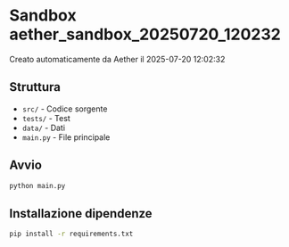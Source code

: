 # Sandbox aether_sandbox_20250720_120232

Creato automaticamente da Aether il 2025-07-20 12:02:32

## Struttura
- `src/` - Codice sorgente
- `tests/` - Test
- `data/` - Dati
- `main.py` - File principale

## Avvio
```bash
python main.py
```

## Installazione dipendenze
```bash
pip install -r requirements.txt
```
